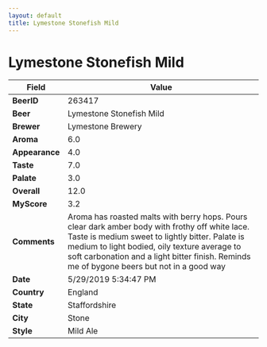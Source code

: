 ```yaml
---
layout: default
title: Lymestone Stonefish Mild
---
```


# Lymestone Stonefish Mild

| Field         | Value     |
|---------------|-----------|
| **BeerID** | 263417 |
| **Beer** | Lymestone Stonefish Mild |
| **Brewer** | Lymestone Brewery |
| **Aroma** | 6.0 |
| **Appearance** | 4.0 |
| **Taste** | 7.0 |
| **Palate** | 3.0 |
| **Overall** | 12.0 |
| **MyScore** | 3.2 |
| **Comments** | Aroma has roasted malts with berry hops. Pours clear dark amber body with frothy off white lace.  Taste is medium sweet to lightly bitter. Palate is medium to light bodied, oily texture average to soft carbonation and a light bitter finish. Reminds me of bygone beers but not in a good way  |
| **Date** | 5/29/2019 5:34:47 PM |
| **Country** | England |
| **State** | Staffordshire |
| **City** | Stone |
| **Style** | Mild Ale |

